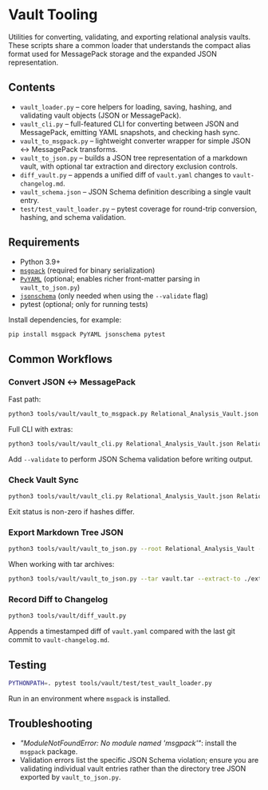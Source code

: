<!-- @format -->

# Vault Tooling

Utilities for converting, validating, and exporting relational analysis vaults. These
scripts share a common loader that understands the compact alias format used for
MessagePack storage and the expanded JSON representation.

## Contents

- `vault_loader.py` – core helpers for loading, saving, hashing, and validating vault
  objects (JSON or MessagePack).
- `vault_cli.py` – full-featured CLI for converting between JSON and MessagePack,
  emitting YAML snapshots, and checking hash sync.
- `vault_to_msgpack.py` – lightweight converter wrapper for simple JSON ↔ MessagePack
  transforms.
- `vault_to_json.py` – builds a JSON tree representation of a markdown vault, with
  optional tar extraction and directory exclusion controls.
- `diff_vault.py` – appends a unified diff of `vault.yaml` changes to
  `vault-changelog.md`.
- `vault_schema.json` – JSON Schema definition describing a single vault entry.
- `test/test_vault_loader.py` – pytest coverage for round-trip conversion, hashing, and
  schema validation.

## Requirements

- Python 3.9+
- [`msgpack`](https://pypi.org/project/msgpack/) (required for binary serialization)
- [`PyYAML`](https://pypi.org/project/PyYAML/) (optional; enables richer front-matter
  parsing in `vault_to_json.py`)
- [`jsonschema`](https://pypi.org/project/jsonschema/) (only needed when using the
  `--validate` flag)
- pytest (optional; only for running tests)

Install dependencies, for example:

```bash
pip install msgpack PyYAML jsonschema pytest
```

## Common Workflows

### Convert JSON ↔ MessagePack

Fast path:

```bash
python3 tools/vault/vault_to_msgpack.py Relational_Analysis_Vault.json Relational_Analysis_Vault.msgpack
```

Full CLI with extras:

```bash
python3 tools/vault/vault_cli.py Relational_Analysis_Vault.json Relational_Analysis_Vault.msgpack --pretty --hash vault.sha --yaml vault.yaml
```

Add `--validate` to perform JSON Schema validation before writing output.

### Check Vault Sync

```bash
python3 tools/vault/vault_cli.py Relational_Analysis_Vault.json Relational_Analysis_Vault.msgpack --check-sync
```

Exit status is non-zero if hashes differ.

### Export Markdown Tree JSON

```bash
python3 tools/vault/vault_to_json.py --root Relational_Analysis_Vault --exclude-tag-all .exclude --output markdown_tree.json
```

When working with tar archives:

```bash
python3 tools/vault/vault_to_json.py --tar vault.tar --extract-to ./extracted --record-exclusions
```

### Record Diff to Changelog

```bash
python3 tools/vault/diff_vault.py
```

Appends a timestamped diff of `vault.yaml` compared with the last git commit to
`vault-changelog.md`.

## Testing

```bash
PYTHONPATH=. pytest tools/vault/test/test_vault_loader.py
```

Run in an environment where `msgpack` is installed.

## Troubleshooting

- _"ModuleNotFoundError: No module named 'msgpack'"_: install the `msgpack` package.
- Validation errors list the specific JSON Schema violation; ensure you are validating
  individual vault entries rather than the directory tree JSON exported by
  `vault_to_json.py`.
